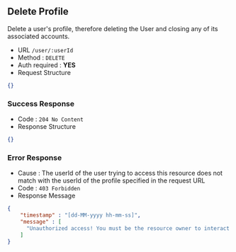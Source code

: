 ## Delete Profile

Delete a user's profile, therefore deleting the User and closing any of its associated accounts. 

* URL `/user/:userId`
* Method : `DELETE`
* Auth required : **YES**
* Request Structure
```json
{}
```

### Success Response

* Code : `204 No Content`
* Response Structure

```json
{}
```

### Error Response

* Cause : The userId of the user trying to access this resource does not match with the userId of the profile specified in the request URL
* Code : `403 Forbidden`
* Response Message
```json
{
    "timestamp" : "[dd-MM-yyyy hh-mm-ss]",
    "message" : [
      "Unauthorized access! You must be the resource owner to interact with this resource"
    ]
}
```